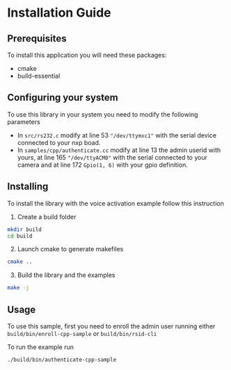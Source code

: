 # Installation Guide

## Prerequisites

To install this application you will need these packages:
* cmake
* build-essential

## Configuring your system

To use this library in your system you need to modify the following parameters
* In ```src/rs232.c``` modify at line 53 ```"/dev/ttymxc1"``` with the serial device connected to your nxp boad.
* In ```samples/cpp/authenticate.cc``` modify at line 13 the admin userid with yours, at line 165 ```"/dev/ttyACM0"``` with the serial connected to your camera and at line 172 ```Gpio(1, 6)``` with your gpio definition.

## Installing

To install the library with the voice activation example follow this instruction

1. Create a build folder
```bash
mkdir build
cd build
```
2. Launch cmake to generate makefiles
```bash
cmake ..
```
3. Build the library and the examples
```bash
make -j
```
## Usage

To use this sample, first you need to enroll the admin user running either ```build/bin/enroll-cpp-sample``` or ```build/bin/rsid-cli```

To run the example run
```bash
./build/bin/authenticate-cpp-sample
```
